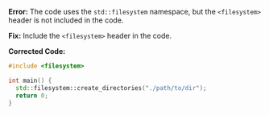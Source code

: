**Error:** The code uses the `std::filesystem` namespace, but the `<filesystem>` header is not included in the code.

**Fix:** Include the `<filesystem>` header in the code.

**Corrected Code:**

```cpp
#include <filesystem>

int main() {
  std::filesystem::create_directories("./path/to/dir");
  return 0;
}
```
